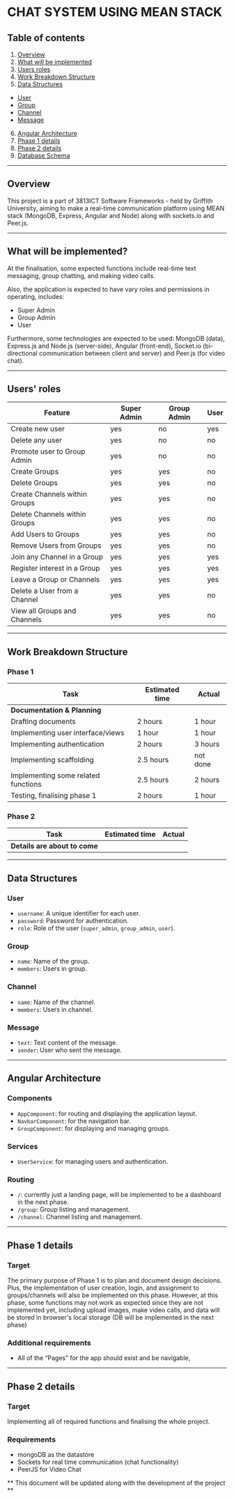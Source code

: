 # CHAT SYSTEM USING MEAN STACK

## Table of contents

1. [Overview](#overview)
2. [What will be implemented](#what-will-be-implemented)
3. [Users roles](#users-roles)
4. [Work Breakdown Structure](#work-breakdown-structure)
5. [Data Structures](#data-structures)
  - [User](#user)
  - [Group](#group)
  - [Channel](#channel)
  - [Message](#message)
6. [Angular Architecture](#angular-architecture)
7. [Phase 1 details](#phase-1-details)
8. [Phase 2 details](#phase-2-details)
9. [Database Schema](#database-schema)

---

## Overview

This project is a part of 3813ICT Software Frameworks - held by Griffith University, aiming to make a real-time communication platform using MEAN stack (MongoDB, Express, Angular and Node) along with sockets.io and Peer.js.

---

## What will be implemented?

At the finalisation, some expected functions include real-time text messaging, group chatting, and making video calls.

Also, the application is expected to have vary roles and permissions in operating, includes:
- Super Admin
- Group Admin 
- User

Furthermore, some technologies are expected to be used: MongoDB (data), Express.js and Node.js (server-side), Angular (front-end), Socket.io (bi-directional communication between client and server) and Peer.js (for video chat).

---

## Users' roles

| Feature                               | Super Admin  | Group Admin | User     |
| ------------------------------------- | ------------ | ----------- | -------- |
| Create new user                       | yes          | no          | yes      |
| Delete any user                       | yes          | no          | no       |
| Promote user to Group Admin           | yes          | no          | no       |
| Create Groups                         | yes          | yes         | no       |
| Delete Groups                         | yes          | yes         | no       |
| Create Channels within Groups         | yes          | yes         | no       |
| Delete Channels within Groups         | yes          | yes         | no       |
| Add Users to Groups                   | yes          | yes         | no       |
| Remove Users from Groups              | yes          | yes         | no       |
| Join any Channel in a Group           | yes          | yes         | yes      |
| Register interest in a Group          | yes          | yes         | yes      |
| Leave a Group or Channels             | yes          | yes         | yes      |
| Delete a User from a Channel          | yes          | yes         | no       |
| View all Groups and Channels          | yes          | yes         | no       |

---

## Work Breakdown Structure

### Phase 1

| Task                                  | Estimated time |  Actual |
| ------------------------------------- | -------------- | --------|
| **Documentation & Planning**                                     |
| Drafting documents                    | 2 hours        | 1 hour  |
| Implementing user interface/views     | 1 hour         | 1 hour  |
| Implementing authentication           | 2 hours        | 3 hours |
| Implementing scaffolding              | 2.5 hours      | not done|
| Implementing some related functions   | 2.5 hours      | 2 hours |
| Testing, finalising phase 1           | 2 hours        | 1 hour  |

### Phase 2

| Task                                  | Estimated time |  Actual |
| ------------------------------------- | -------------- | --------|
| **Details are about to come**                                    |

---

## Data Structures

### User

- `username`: A unique identifier for each user.
- `password`: Password for authentication.
- `role`: Role of the user (`super_admin`, `group_admin`, `user`).

### Group

- `name`: Name of the group.
- `members`: Users in group.

### Channel

- `name`: Name of the channel.
- `members`: Users in channel.

### Message

- `text`: Text content of the message.
- `sender`: User who sent the message.

---

## Angular Architecture

### Components

- `AppComponent`: for routing and displaying the application layout.
- `NavbarComponent`: for the navigation bar.
- `GroupComponent`: for displaying and managing groups.

### Services

- `UserService`: for managing users and authentication.

### Routing

- `/`: currently just a landing page, will be implemented to be a dashboard in the next phase.
- `/group`: Group listing and management.
- `/channel`: Channel listing and management.

---

## Phase 1 details

### Target

The primary purpose of Phase 1 is to plan and document design decisions. Plus, the implementation of user creation, login, and assignment to groups/channels will also be implemented on this phase. However, at this phase, some functions may not work as expected since they are not implemented yet, including upload images, make video calls, and data will be stored in browser's local storage (DB will be implemented in the next phase)

### Additional requirements

- All of the “Pages” for the app should exist and be navigable,

---

## Phase 2 details

### Target

Implementing all of required functions and finalising the whole project.

### Requirements

- mongoDB as the datastore
- Sockets for real time communication (chat functionality)
- PeerJS for Video Chat

** This document will be updated along with the development of the project **